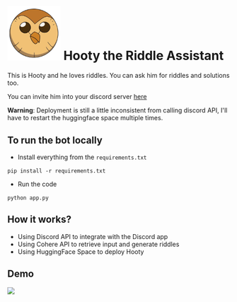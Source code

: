 # <img src="img/Hooty_Face.jpeg" width="120px" alt="SFU Surge logo" /> Hooty the Riddle Assistant

This is Hooty and he loves riddles. You can ask him for riddles and solutions too.

You can invite him into your discord server [here](https://discord.com/oauth2/authorize?client_id=1237198809700761640)

**Warning**: Deployment is still a little inconsistent from calling discord API, I'll have to restart the huggingface space multiple times.

## To run the bot locally

- Install everything from the `requirements.txt`

```
pip install -r requirements.txt
```

- Run the code
```
python app.py
```

## How it works?

- Using Discord API to integrate with the Discord app
- Using Cohere API to retrieve input and generate riddles
- Using HuggingFace Space to deploy Hooty

## Demo

![](img/Hooty-discord-demo.gif)